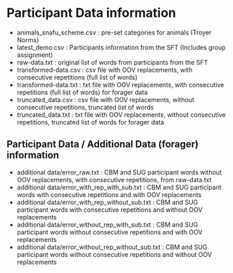 # Participant Data information 

- animals_snafu_scheme.csv : pre-set categories for animals (Troyer Norms)
- latest_demo.csv : Participants information from the SFT (Includes group assignment)
- raw-data.txt : original list of words from participants from the SFT
- transformed-data.csv : csv file with OOV replacements, with consecutive repetitions (full list of words) 
- transformed-data.txt : txt file with OOV replacements, with consecutive repetitions (full list of words) for forager data 
- truncated_data.csv : csv file with OOV replacements, without consecutive repetitions, truncated list of words
- truncated_data.txt : txt file with OOV replacements, without consecutive repetitions, truncated list of words for forager data

## Participant Data / Additional Data (forager) information
- additional data/error_raw.txt : CBM and SUG participant words without OOV replacements, with consecutive repetitions, from raw-data.txt
- additional data/error_with_rep_with_sub.txt : CBM and SUG participant words with consecutive repetitions and with OOV replacements
- additional data/error_with_rep_without_sub.txt : CBM and SUG participant words with consecutive repetitions and without OOV replacements
- additional data/error_without_rep_with_sub.txt : CBM and SUG participant words without consecutive repetitions and with OOV replacements
- additional data/error_without_rep_without_sub.txt : CBM and SUG participant words without consecutive repetitions and without OOV replacements
